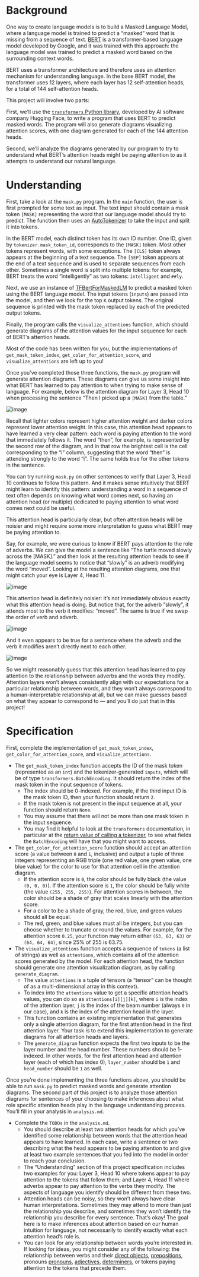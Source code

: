 # Background
One way to create language models is to build a Masked Language Model, where a language model is trained to predict a “masked” word that is missing from a sequence of text. [BERT](https://arxiv.org/abs/1810.04805) is a transformer-based language model developed by Google, and it was trained with this approach: the language model was trained to predict a masked word based on the surrounding context words.

BERT uses a transformer architecture and therefore uses an attention mechanism for understanding language. In the base BERT model, the transformer uses 12 layers, where each layer has 12 self-attention heads, for a total of 144 self-attention heads.

This project will involve two parts:

First, we’ll use the [`transformers` Python library](https://huggingface.co/docs/transformers/index), developed by AI software company Hugging Face, to write a program that uses BERT to predict masked words. The program will also generate diagrams visualizing attention scores, with one diagram generated for each of the 144 attention heads.

Second, we’ll analyze the diagrams generated by our program to try to understand what BERT’s attention heads might be paying attention to as it attempts to understand our natural language.

# Understanding
First, take a look at the `mask.py` program. In the `main` function, the user is first prompted for some text as input. The text input should contain a mask token `[MASK]` representing the word that our language model should try to predict. The function then uses an [AutoTokenizer](https://huggingface.co/docs/transformers/v4.31.0/en/model_doc/auto#transformers.AutoTokenizer) to take the input and split it into tokens.

In the BERT model, each distinct token has its own ID number. One ID, given by `tokenizer.mask_token_id`, corresponds to the `[MASK]` token. Most other tokens represent words, with some exceptions. The `[CLS]` token always appears at the beginning of a text sequence. The `[SEP]` token appears at the end of a text sequence and is used to separate sequences from each other. Sometimes a single word is split into multiple tokens: for example, BERT treats the word “intelligently” as two tokens: `intelligent` and `##ly`.

Next, we use an instance of [TFBertForMaskedLM](https://huggingface.co/docs/transformers/v4.31.0/en/model_doc/bert#transformers.TFBertForMaskedLM) to predict a masked token using the BERT language model. The input tokens (`inputs`) are passed into the model, and then we look for the top `K` output tokens. The original sequence is printed with the mask token replaced by each of the predicted output tokens.

Finally, the program calls the `visualize_attentions` function, which should generate diagrams of the attention values for the input sequence for each of BERT’s attention heads.

Most of the code has been written for you, but the implementations of `get_mask_token_index`, `get_color_for_attention_score`, and `visualize_attentions` are left up to you!

Once you’ve completed those three functions, the `mask.py` program will generate attention diagrams. These diagrams can give us some insight into what BERT has learned to pay attention to when trying to make sense of language. For example, below is the attention diagram for Layer 3, Head 10 when processing the sentence “Then I picked up a `[MASK]` from the table.”

![image](https://github.com/user-attachments/assets/438bac67-6055-4e93-98a8-a003e6231d44)

Recall that lighter colors represent higher attention weight and darker colors represent lower attention weight. In this case, this attention head appears to have learned a very clear pattern: each word is paying attention to the word that immediately follows it. The word “then”, for example, is represented by the second row of the diagram, and in that row the brightest cell is the cell corresponding to the “i” column, suggesting that the word “then” is attending strongly to the word “i”. The same holds true for the other tokens in the sentence.

You can try running `mask.py` on other sentences to verify that Layer 3, Head 10 continues to follow this pattern. And it makes sense intuitively that BERT might learn to identify this pattern: understanding a word in a sequence of text often depends on knowing what word comes next, so having an attention head (or multiple) dedicated to paying attention to what word comes next could be useful.

This attention head is particularly clear, but often attention heads will be noisier and might require some more interpretation to guess what BERT may be paying attention to.

Say, for example, we were curious to know if BERT pays attention to the role of adverbs. We can give the model a sentence like “The turtle moved slowly across the [MASK].” and then look at the resulting attention heads to see if the language model seems to notice that “slowly” is an adverb modifying the word “moved”. Looking at the resulting attention diagrams, one that might catch your eye is Layer 4, Head 11.

![image](https://github.com/user-attachments/assets/f235831b-da44-4fc1-845e-13ff2a7e2ee2)

This attention head is definitely noisier: it’s not immediately obvious exactly what this attention head is doing. But notice that, for the adverb “slowly”, it attends most to the verb it modifies: “moved”. The same is true if we swap the order of verb and adverb.

![image](https://github.com/user-attachments/assets/791b4127-678b-4db4-a3b2-dd8aae6c7932)

And it even appears to be true for a sentence where the adverb and the verb it modifies aren’t directly next to each other.

![image](https://github.com/user-attachments/assets/63318d80-efbb-4505-ab61-cd55d1f17c19)

So we might reasonably guess that this attention head has learned to pay attention to the relationship between adverbs and the words they modify. Attention layers won’t always consistently align with our expectations for a particular relationship between words, and they won’t always correspond to a human-interpretable relationship at all, but we can make guesses based on what they appear to correspond to — and you’ll do just that in this project!

# Specification
First, complete the implementation of `get_mask_token_index`, `get_color_for_attention_score`, and `visualize_attentions`.

* The `get_mask_token_index` function accepts the ID of the mask token (represented as an `int`) and the tokenizer-generated `inputs`, which will be of type `transformers.BatchEncoding`. It should return the index of the mask token in the input sequence of tokens.
  * The index should be 0-indexed. For example, if the third input ID is the mask token ID, then your function should return `2`.
  * If the mask token is not present in the input sequence at all, your function should return `None`.
  * You may assume that there will not be more than one mask token in the input sequence.
  * You may find it helpful to look at the `transformers` documentation, in particular at the [return value of calling a tokenizer](https://huggingface.co/docs/transformers/v4.31.0/en/main_classes/tokenizer#transformers.PreTrainedTokenizer.__call__), to see what fields the `BatchEncoding` will have that you might want to access.
* The `get_color_for_attention_score` function should accept an attention score (a value between `0` and `1`, inclusive) and output a tuple of three integers representing an RGB triple (one red value, one green value, one blue value) for the color to use for that attention cell in the attention diagram.
  * If the attention score is `0`, the color should be fully black (the value `(0, 0, 0)`). If the attention score is `1`, the color should be fully white (the value `(255, 255, 255)`). For attention scores in between, the color should be a shade of gray that scales linearly with the attention score.
  * For a color to be a shade of gray, the red, blue, and green values should all be equal.
  * The red, green, and blue values must all be integers, but you can choose whether to truncate or round the values. For example, for the attention score `0.25`, your function may return either `(63, 63, 63)` or `(64, 64, 64)`, since 25% of 255 is 63.75.
* The `visualize_attentions` function accepts a sequence of `tokens` (a list of strings) as well as `attentions`, which contains all of the attention scores generated by the model. For each attention head, the function should generate one attention visualization diagram, as by calling `generate_diagram`.
  * The value `attentions` is a tuple of tensors (a “tensor” can be thought of as a multi-dimensional array in this context).
  * To index into the `attentions` value to get a specific attention head’s values, you can do so as `attentions[i][j][k]`, where `i` is the index of the attention layer, `j` is the index of the beam number (always `0` in our case), and `k` is the index of the attention head in the layer.
  * This function contains an existing implementation that generates only a single attention diagram, for the first attention head in the first attention layer. Your task is to extend this implementation to generate diagrams for all attention heads and layers.
  * The `generate_diagram` function expects the first two inputs to be the layer number and the head number. These numbers should be 1-indexed. In other words, for the first attention head and attention layer (each of which has index 0), `layer_number` should be `1` and `head_number` should be `1` as well.

Once you’re done implementing the three functions above, you should be able to run `mask.py` to predict masked words and generate attention diagrams. The second part of this project is to analyze those attention diagrams for sentences of your choosing to make inferences about what role specific attention heads play in the language understanding process. You’ll fill in your analysis in `analysis.md`.

* Complete the `TODOs` in the `analysis.md`.
  * You should describe at least two attention heads for which you’ve identified some relationship between words that the attention head appears to have learned. In each case, write a sentence or two describing what the head appears to be paying attention to and give at least two example sentences that you fed into the model in order to reach your conclusion.
  * The “Understanding” section of this project specification includes two examples for you: Layer 3, Head 10 where tokens appear to pay attention to the tokens that follow them; and Layer 4, Head 11 where adverbs appear to pay attention to the verbs they modify. The aspects of language you identify should be different from these two.
  * Attention heads can be noisy, so they won’t always have clear human interpretations. Sometimes they may attend to more than just the relationship you describe, and sometimes they won’t identify the relationship you describe for every sentence. That’s okay! The goal here is to make inferences about attention based on our human intuition for language, not necessarily to identify exactly what each attention head’s role is.
  * You can look for any relationship between words you’re interested in. If looking for ideas, you might consider any of the following: the relationship between verbs and their [direct objects](https://en.wikipedia.org/wiki/Object_(grammar)), [prepositions](https://en.wikipedia.org/wiki/Adposition), pronouns [pronouns](https://en.wikipedia.org/wiki/Pronoun), [adjectives](https://en.wikipedia.org/wiki/Adjective), [determiners](https://en.wikipedia.org/wiki/Determiner), or tokens paying attention to the tokens that precede them.
